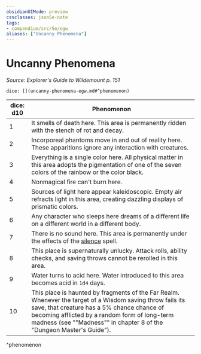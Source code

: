 ```yaml
---
obsidianUIMode: preview
cssclasses: json5e-note
tags:
- compendium/src/5e/egw
aliases: ["Uncanny Phenomena"]
---
```

# Uncanny Phenomena
*Source: Explorer's Guide to Wildemount p. 151* 

`dice: [](uncanny-phenomena-egw.md#^phenomenon)`

| dice: d10 | Phenomenon |
|-----------|------------|
| 1 | It smells of death here. This area is permanently ridden with the stench of rot and decay. |
| 2 | Incorporeal phantoms move in and out of reality here. These apparitions ignore any interaction with creatures. |
| 3 | Everything is a single color here. All physical matter in this area adopts the pigmentation of one of the seven colors of the rainbow or the color black. |
| 4 | Nonmagical fire can't burn here. |
| 5 | Sources of light here appear kaleidoscopic. Empty air refracts light in this area, creating dazzling displays of prismatic colors. |
| 6 | Any character who sleeps here dreams of a different life on a different world in a different body. |
| 7 | There is no sound here. This area is permanently under the effects of the [silence](/Systems/5e/spells/silence.md) spell. |
| 8 | This place is supernaturally unlucky. Attack rolls, ability checks, and saving throws cannot be rerolled in this area. |
| 9 | Water turns to acid here. Water introduced to this area becomes acid in `1d4` days. |
| 10 | This place is haunted by fragments of the Far Realm. Whenever the target of a Wisdom saving throw fails its save, that creature has a 5% chance chance of becoming afflicted by a random form of long-term madness (see ""Madness"" in chapter 8 of the "Dungeon Master's Guide"). |
^phenomenon